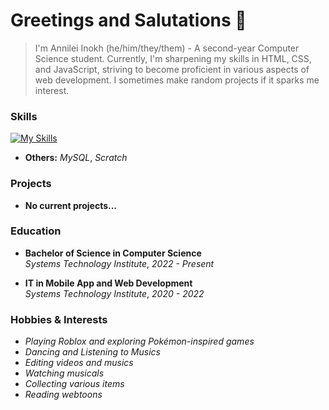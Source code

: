 # Greetings and Salutations 👋
> I'm Annilei Inokh (he/him/they/them) - A second-year Computer Science student. Currently, I'm sharpening my skills in HTML, CSS, and JavaScript, striving to become proficient in various aspects of web development. I sometimes make random projects if it sparks me interest.

### Skills
[![My Skills](https://skillicons.dev/icons?i=cs,css,figma,github,html,java,js,lua,py,robloxstudio,visualstudio,vscode&theme=dark)](https://skillicons.dev)
+ **Others:** *MySQL*, *Scratch*

### Projects
- **No current projects...**

### Education
+ **Bachelor of Science in Computer Science**  
  *Systems Technology Institute*, *2022 - Present*

+ **IT in Mobile App and Web Development**  
  *Systems Technology Institute*, *2020 - 2022*

### Hobbies & Interests
+ *Playing Roblox and exploring Pokémon-inspired games*
+ *Dancing and Listening to Musics*
+ *Editing videos and musics*
+ *Watching musicals*
+ *Collecting various items*
+ *Reading webtoons*
